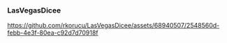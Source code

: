 ### LasVegasDicee



https://github.com/rkorucu/LasVegasDicee/assets/68940507/2548560d-febb-4e3f-80ea-c92d7d70918f



